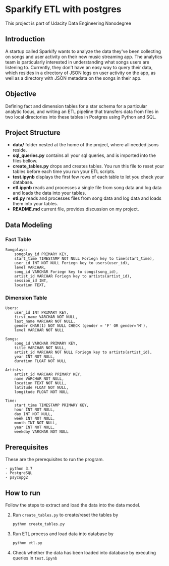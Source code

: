 # Sparkify ETL with postgres
This project is part of Udacity Data Engineering Nanodegree

## Introduction
A startup called Sparkify wants to analyze the data they've been collecting on songs and user activity on their new music streaming app. The analytics team is particularly interested in understanding what songs users are listening to. Currently, they don't have an easy way to query their data, which resides in a directory of JSON logs on user activity on the app, as well as a directory with JSON metadata on the songs in their app.

## Objective
Defining fact and dimension tables for a star schema for a particular analytic focus, and writing an ETL pipeline that transfers data from files in two local directories into these tables in Postgres using Python and SQL.

## Project Structure
- **data/** folder nested at the home of the project, where all needed jsons reside.
- **sql_queries.py** contains all your sql queries, and is imported into the files bellow.
- **create_tables.py** drops and creates tables. You run this file to reset your tables before each time you run your ETL scripts.
- **test.ipynb** displays the first few rows of each table to let you check your database.
- **etl.ipynb** reads and processes a single file from song data and log data and loads the data into your tables.
- **etl.py** reads and processes files from song data and log data and loads them into your tables.
- **README.md** current file, provides discussion on my project.

## Data Modeling
### Fact Table
```
Songplays:
    songplay_id PRIMARY KEY,
    start_time TIMESTAMP NOT NULL Foriegn key to time(start_time),
    user_id INT NOT NULL Foriegn key to users(user_id),
    level VARCHAR,
    song_id VARCHAR Foriegn key to songs(song_id),
    artist_id VARCHAR Foriegn key to artists(artist_id),
    session_id INT,
    location TEXT,
```
### Dimension Table
```
Users:
    user_id INT PRIMARY KEY,
    first_name VARCHAR NOT NULL,
    last_name VARCHAR NOT NULL,
    gender CHAR(1) NOT NULL CHECK (gender = 'F' OR gender='M'),
    level VARCHAR NOT NULL
```

```
Songs:
    song_id VARCHAR PRIMARY KEY,
    title VARCHAR NOT NULL,
    artist_id VARCHAR NOT NULL Foriegn key to artists(artist_id),
    year INT NOT NULL,
    duration FLOAT NOT NULL
```
```
Artists:
    artist_id VARCHAR PRIMARY KEY,
    name VARCHAR NOT NULL,
    location TEXT NOT NULL,
    latitude FLOAT NOT NULL,
    longitude FLOAT NOT NULL
```
```
Time:
    start_time TIMESTAMP PRIMARY KEY,
    hour INT NOT NULL,
    day INT NOT NULL,
    week INT NOT NULL,
    month INT NOT NULL,
    year INT NOT NULL,
    weekday VARCHAR NOT NULL
```
## Prerequisites

These are the prerequisites to run the program.
```
- python 3.7
- PostgreSQL
- psycopg2
```
## How to run
Follow the steps to extract and load the data into the data model.

2. Run `create_tables.py` to create/reset the tables by

   ```python
   python create_tables.py
   ```

3. Run ETL process and load data into database by 

   ```python
   python etl.py
   ```

4. Check whether the data has been loaded into database by executing queries in `test.ipynb`
